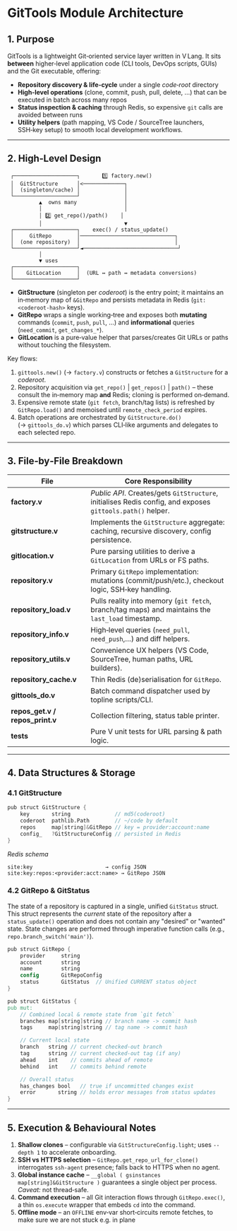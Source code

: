 # GitTools Module Architecture

## 1. Purpose

GitTools is a lightweight Git‑oriented service layer written in V Lang.
It sits **between** higher‑level application code (CLI tools, DevOps scripts, GUIs) and the Git executable, offering:

* **Repository discovery & life‑cycle** under a single *code‑root* directory
* **High‑level operations** (clone, commit, push, pull, delete, …) that can be executed in batch across many repos
* **Status inspection & caching** through Redis, so expensive `git` calls are avoided between runs
* **Utility helpers** (path mapping, VS Code / SourceTree launchers, SSH‑key setup) to smooth local development workflows.

---

## 2. High‑Level Design

```
 ┌────────────────────┐       1️⃣ factory.new()                     
 │  GitStructure      │<─────────────┐                              
 │  (singleton/cache) │              │                              
 └────────────────────┘              │                              
          ▲  owns many               │                              
          │                          │                              
          │ 2️⃣ get_repo()/path()    │                              
          │                          ▼                              
 ┌────────────────────┐    exec() / status_update()                 
 │     GitRepo        │──────────────────────────────┐             
 │  (one repository)  │                              │             
 └────────────────────┘◄──────────────────────────────┘             
          │                                                      
          ▼ uses                                                 
 ┌────────────────────┐                                          
 │    GitLocation     │  (URL ↔ path ↔ metadata conversions)      
 └────────────────────┘                                          
```

* **GitStructure** (singleton per *coderoot*) is the entry point; it maintains an in‑memory map of `&GitRepo` and persists metadata in Redis (`git:<coderoot‑hash>` keys).
* **GitRepo** wraps a single working‑tree and exposes both **mutating** commands (`commit`, `push`, `pull`, …) and **informational** queries (`need_commit`, `get_changes_*`).
* **GitLocation** is a pure‑value helper that parses/creates Git URLs or paths without touching the filesystem.

Key flows:

1. `gittools.new()` (→ `factory.v`) constructs or fetches a `GitStructure` for a *coderoot*.
2. Repository acquisition via `get_repo()` | `get_repos()` | `path()` – these consult the in‑memory map **and** Redis; cloning is performed on‑demand.
3. Expensive remote state (`git fetch`, branch/tag lists) is refreshed by `GitRepo.load()` and memoised until `remote_check_period` expires.
4. Batch operations are orchestrated by `GitStructure.do()` (→ `gittools_do.v`) which parses CLI‑like arguments and delegates to each selected repo.

---

## 3. File‑by‑File Breakdown

| File                              | Core Responsibility                                                                                        |
| --------------------------------- | ---------------------------------------------------------------------------------------------------------- |
| **factory.v**                     | *Public API*. Creates/gets `GitStructure`, initialises Redis config, and exposes `gittools.path()` helper. |
| **gitstructure.v**                | Implements the `GitStructure` aggregate: caching, recursive discovery, config persistence.                 |
| **gitlocation.v**                 | Pure parsing utilities to derive a `GitLocation` from URLs or FS paths.                                    |
| **repository.v**                  | Primary `GitRepo` implementation: mutations (commit/push/etc.), checkout logic, SSH‑key handling.          |
| **repository\_load.v**            | Pulls reality into memory (`git fetch`, branch/tag maps) and maintains the `last_load` timestamp.          |
| **repository\_info.v**            | High‑level queries (`need_pull`, `need_push`,…) and diff helpers.                                          |
| **repository\_utils.v**           | Convenience UX helpers (VS Code, SourceTree, human paths, URL builders).                                   |
| **repository\_cache.v**           | Thin Redis (de)serialisation for `GitRepo`.                                                                |
| **gittools\_do.v**                | Batch command dispatcher used by topline scripts/CLI.                                                      |
| **repos\_get.v / repos\_print.v** | Collection filtering, status table printer.                                                                |
| **tests**                         | Pure V unit tests for URL parsing & path logic.                                                            |

---

## 4. Data Structures & Storage

### 4.1 GitStructure

```v
pub struct GitStructure {
    key       string              // md5(coderoot)
    coderoot  pathlib.Path        // ~/code by default
    repos     map[string]&GitRepo // key = provider:account:name
    config_   ?GitStructureConfig // persisted in Redis
}
```

*Redis schema*

```
site:key                       → config JSON
site:key:repos:<provider:acct:name> → GitRepo JSON
```

### 4.2 GitRepo & GitStatus

The state of a repository is captured in a single, unified `GitStatus` struct. This struct represents the *current* state of the repository after a `status_update()` operation and does not contain any "desired" or "wanted" state. State changes are performed through imperative function calls (e.g., `repo.branch_switch('main')`).

```v
pub struct GitRepo {
	provider     string
	account      string
	name         string
	config       GitRepoConfig
	status       GitStatus  // Unified CURRENT status object
}

pub struct GitStatus {
pub mut:
	// Combined local & remote state from `git fetch`
	branches map[string]string // branch name -> commit hash
	tags     map[string]string // tag name -> commit hash

	// Current local state
	branch   string // current checked-out branch
	tag      string // current checked-out tag (if any)
	ahead    int    // commits ahead of remote
	behind   int    // commits behind remote

	// Overall status
	has_changes bool   // true if uncommitted changes exist
	error       string // holds error messages from status updates
}
```

---

## 5. Execution & Behavioural Notes

1. **Shallow clones** – configurable via `GitStructureConfig.light`; uses `--depth 1` to accelerate onboarding.
2. **SSH vs HTTPS selection** – `GitRepo.get_repo_url_for_clone()` interrogates `ssh-agent` presence; falls back to HTTPS when no agent.
3. **Global instance cache** – `__global ( gsinstances map[string]&GitStructure )` guarantees a single object per process.
   *Caveat:* not thread‑safe.
4. **Command execution** – all Git interaction flows through `GitRepo.exec()`, a thin `os.execute` wrapper that embeds `cd` into the command.
5. **Offline mode** – an `OFFLINE` env‑var short‑circuits remote fetches, to make sure we are not stuck e.g. in plane
